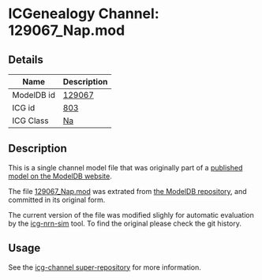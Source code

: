 # ICGenealogy Channel: 129067\_Nap.mod

## Details

Name | Description
---- | -----------
ModelDB id | [129067](http://senselab.med.yale.edu/ModelDB/ShowModel.cshtml?model=129067)
ICG id | [803](http://icg.neurotheory.ox.ac.uk/channels/2/803)
ICG Class | [Na](http://icg.neurotheory.ox.ac.uk/channels/2)

## Description

This is a single channel model file that was originally part of a [published model on the ModelDB website](http://senselab.med.yale.edu/mModelDB/ShowModel.cshtml?model=129067).


The file [129067\_Nap.mod](129067_Nap.mod) was extrated from [the ModelDB repository](http://senselab.med.yale.edu/ModelDB/ShowModel.cshtml?model=129067), and committed in its original form.

The current version of the file was modified slighly for automatic evaluation by the [icg-nrn-sim](https://github.com/icgenealogy/icg-nrn-sim) tool. To find the original please check the git history.


## Usage

See the [icg-channel super-repository](https://github.com/icgenealogy/icg-channels) for more information.